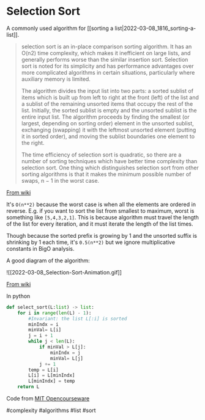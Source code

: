 # Selection Sort

A commonly used algorithm for [[sorting a list|2022-03-08_1816_sorting-a-list]].

> selection sort is an in-place comparison sorting algorithm. It has an O(n2) time complexity, which makes it inefficient on large lists, and generally performs worse than the similar insertion sort. Selection sort is noted for its simplicity and has performance advantages over more complicated algorithms in certain situations, particularly where auxiliary memory is limited.
>
> The algorithm divides the input list into two parts: a sorted sublist of items which is built up from left to right at the front (left) of the list and a sublist of the remaining unsorted items that occupy the rest of the list. Initially, the sorted sublist is empty and the unsorted sublist is the entire input list. The algorithm proceeds by finding the smallest (or largest, depending on sorting order) element in the unsorted sublist, exchanging (swapping) it with the leftmost unsorted element (putting it in sorted order), and moving the sublist boundaries one element to the right.
>
>The time efficiency of selection sort is quadratic, so there are a number of sorting techniques which have better time complexity than selection sort. One thing which distinguishes selection sort from other sorting algorithms is that it makes the minimum possible number of swaps, n − 1 in the worst case.

[From wiki](https://en.wikipedia.org/wiki/Selection_sort)

It's `O(n**2)` because the worst case is when all the elements are ordered in reverse. E.g. if you want to sort the list from smallest to maximum, worst is something like `[5,4,3,2,1]`. This is because algorithm must travel the length of the list for every iteration, and it must iterate the length of the list times.

Though because the sorted prefix is growing by 1 and the unsorted suffix is shrinking by 1 each time, it's `0.5(n**2)` but we ignore multiplicative constants in BigO analysis.

A good diagram of the algorithm:

![[2022-03-08_Selection-Sort-Animation.gif]]

[From wiki](https://en.wikipedia.org/wiki/Selection_sort#/media/File:Selection-Sort-Animation.gif)

In python

```python
def select_sort(L:list) -> list:
    for i in range(len(L) - 1):
        #Invariant: the list L[:i] is sorted
        minIndx = i
        minVal= L[i]
        j = i + 1
        while j < len(L):
            if minVal > L[j]:
                minIndx = j
                minVal= L[j]
            j += 1
        temp = L[i]
        L[i] = L[minIndx]
        L[minIndx] = temp
    return L
```

Code from [MIT Opencourseware](https://ocw.mit.edu/courses/electrical-engineering-and-computer-science/6-00sc-introduction-to-computer-science-and-programming-spring-2011/unit-1/lecture-9-memory-and-search-methods/)

#complexity
#algorithms
#list
#sort
